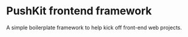 # PushKit frontend framework

A simple boilerplate framework to help kick off front-end web projects.
